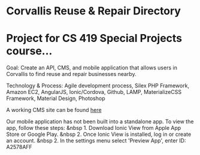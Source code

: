 # Corvallis Reuse & Repair Directory
# Project for CS 419 Special Projects course...

Goal: Create an API, CMS, and mobile application that allows users in Corvallis to find
       reuse and repair businesses nearby.

Technology & Process: Agile development process, Silex PHP Framework, Amazon EC2, AngularJS,
                        Ionic/Cordova, Github, LAMP, MaterializeCSS Framework, Material Design,
			Photoshop 

A working CMS site can be found [here](http://ec2-52-25-255-57.us-west-2.compute.amazonaws.com/Reuse-and-Repair/web/adminUI.html)

Our mobile application has not been built into a standalone app. To view the app, follow these steps:
	&nbsp 1. Download Ionic View from Apple App Store or Google Play.
	&nbsp 2. Once Ionic View is installed, log in or create an account.
	&nbsp 2. In the settings menu select 'Preview App', enter ID: A2578AFF
